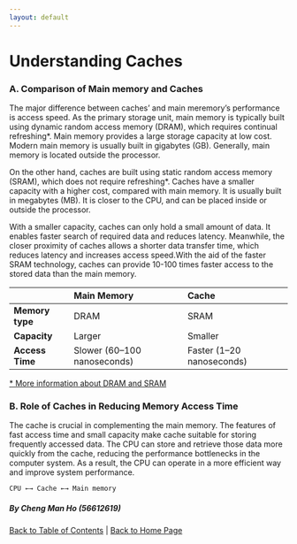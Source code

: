 ```yaml
---
layout: default
---
```


# Understanding Caches

### A. Comparison of Main memory and Caches
The major difference between caches’ and main meremory’s performance is access speed. As the primary storage unit, main memory is typically built using dynamic random access memory (DRAM), which requires continual refreshing*. Main memory provides a large storage capacity at low cost. Modern main memory is usually built in gigabytes (GB). Generally, main memory is located outside the processor.

On the other hand, caches are built using static random access memory (SRAM), which does not require refreshing*. Caches have a smaller capacity with a higher cost, compared with main memory. It is usually built in megabytes (MB). It is closer to the CPU, and can be placed inside or outside the processor.

With a smaller capacity, caches can only hold a small amount of data. It enables faster search of required data and reduces latency. Meanwhile, the closer proximity of caches allows a shorter data transfer time, which reduces latency and increases access speed.With the aid of the faster SRAM technology, caches can provide 10-100 times faster access to the stored data than the main memory.

| | **Main Memory** | **Cache** |
|:-------------|:------------------|:------|
| **Memory type** | DRAM | SRAM  |
| **Capacity** | Larger | Smaller  |
| **Access Time**| Slower (60–100 nanoseconds) | Faster (1–20 nanoseconds) |
  
[* More information about DRAM and SRAM](https://www.diffen.com/difference/Dynamic_random-access_memory_vs_Static_random-access_memory)
  
### B. Role of Caches in Reducing Memory Access Time
The cache is crucial in complementing the main memory. The features of fast access time and small capacity make cache suitable for storing frequently accessed data. The CPU can store and retrieve those data more quickly from the cache, reducing the performance bottlenecks in the computer system. As a result, the CPU can operate in a more efficient way and improve system performance.
```
CPU ←→ Cache ←→ Main memory
```
  
##### By Cheng Man Ho (56612619)
  
[Back to Table of Contents](../table_of_contents.md) |
[Back to Home Page](../index.md)
